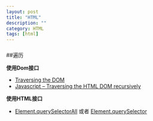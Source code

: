 ```yaml
---
layout: post
title: "HTML"
description: ""
category: HTML
tags: [html]
---
```

### 
##遍历

__使用Dom接口__

- [Traversing the DOM](http://javascript.info/tutorial/traversing-dom)
- [Javascript – Traversing the HTML DOM recursively](http://blog.swapnilsarwe.com/javascript-traversing-html-dom-recursively.html)

__使用HTML接口__

- [Element.querySelectorAll](https://developer.mozilla.org/zh-CN/docs/DOM/Element.querySelectorAll) 或者 [Element.querySelector](http://developer.mozilla.org/zh-CN/docs/DOM/element.querySelector)